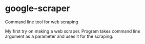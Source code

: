 # google-scraper
Command line tool for web scraping

My first try on making a web scraper. Program takes command line argument as a parameter and uses it for the scraping.
